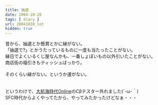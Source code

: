 ```yaml
---
title: 抽選
date: 2004-10-28
tags: [ diary ]
url: 20041028_lot
hidden: true
---
```

昔から、抽選とか懸賞とかに縁がない。<br />
「抽選で?」とかうたっているものに一度も当たったことがない。<br />
縁日でよくいるくじ屋なんかも、一番しょぼいもの以外引いたことがない。<br />
商店街の福引きもティッシュばっかり。<br />
<br />
そのくらい縁がない。というか運がない。<br />
<br />
<br />
というわけで、<a href="http://www.gamecity.ne.jp/dol/" title="大航海時代おんらいん">大航海時代Online</a>のCβテスター外れました(´･ω･｀)<br />
SFC時代からよくやってたから、やってみたかったけどなぁ・・・
